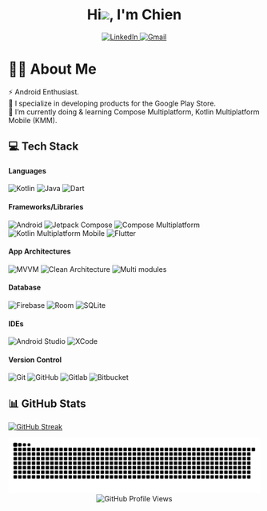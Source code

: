 <h1 align="center">Hi<img src="https://emojis.slackmojis.com/emojis/images/1577305505/7373/hand_wave.gif?1577305505" width="50" />, I'm Chien</h1>

<div align="center">
  <a href="https://linkedin.com/in/quangchien99" target="_blank">
    <img src="https://img.shields.io/badge/LinkedIn-151515?logo=linkedin&logoColor=0A66C2&style=for-the-badge" alt="LinkedIn" />
  </a>
  <a href="mailto:chienpq17@gmail.com" target="_blank">
    <img src="https://img.shields.io/badge/Gmail-151515?logo=gmail&logoColor=EA4335&style=for-the-badge" alt="Gmail" />
  </a>
</div>

# 👨‍💻 About Me

⚡ Android Enthusiast.<br>🔭 I specialize in developing products for the Google Play Store.<br>🌱 I’m currently doing & learning Compose Multiplatform, Kotlin Multiplatform Mobile (KMM).

## 💻 Tech Stack

#### Languages

![Kotlin](https://img.shields.io/badge/-kotlin-151515?style=for-the-badge&logo=kotlin)
![Java](https://img.shields.io/badge/-Java-151515?style=for-the-badge&logo=java)
![Dart](https://img.shields.io/badge/-Dart-151515?style=for-the-badge&logo=dart)

#### Frameworks/Libraries

![Android](https://img.shields.io/badge/-Android-151515?style=for-the-badge&logo=android)
![Jetpack Compose](https://img.shields.io/badge/-Jetpack%20Compose-151515?style=for-the-badge&logo=jetpack-compose)
![Compose Multiplatform](https://img.shields.io/badge/-Compose%20Multilplatform-151515?style=for-the-badge&logo=jetpack-compose)
![Kotlin Multiplatform Mobile](https://img.shields.io/badge/-KMM-151515?style=for-the-badge&logo=kotlin)
![Flutter](https://img.shields.io/badge/-Flutter-151515?style=for-the-badge&logo=flutter)

#### App Architectures

![MVVM](https://img.shields.io/badge/-MVVM-151515?style=for-the-badge&logo=mvvm)
![Clean Architecture](https://img.shields.io/badge/-Clean%20Architecture-151515?style=for-the-badge&logo=clean-architecture)
![Multi modules](https://img.shields.io/badge/-Multil%20Modules-151515?style=for-the-badge&logo=modules)

#### Database

![Firebase](https://img.shields.io/badge/-Firebase-151515?style=for-the-badge&logo=firebase&logoColor=white)
![Room](https://img.shields.io/badge/-Room-151515?style=for-the-badge&logo=room&logoColor=white)
![SQLite](https://img.shields.io/badge/-SQLite-151515?style=for-the-badge&logo=sqlite&logoColor=white)

#### IDEs

![Android Studio](https://img.shields.io/badge/-Android%20Studio-151515?style=for-the-badge&logo=android-studio&logoColor=white)
![XCode](https://img.shields.io/badge/-Xcode-151515?style=for-the-badge&logo=xcode&logoColor=white)

#### Version Control

![Git](https://img.shields.io/badge/-Git-151515?style=for-the-badge&logo=git)
![GitHub](https://img.shields.io/badge/-GitHub-151515?style=for-the-badge&logo=github)
![Gitlab](https://img.shields.io/badge/-Gitlab-151515?style=for-the-badge&logo=gitlab)
![Bitbucket](https://img.shields.io/badge/-Bitbucket-151515?style=for-the-badge&logo=bitbucket)


## 📊 GitHub Stats

[![GitHub Streak](http://github-readme-streak-stats.herokuapp.com?user=quangchien99&theme=dark&background=000000)](https://git.io/streak-stats)

</div>
<div align="center">
  <img src="https://raw.githubusercontent.com/HameezExE/HameezExE/output/snake.svg" alt="Snake animation" />
</div>

<div align="center">
  <img src="https://komarev.com/ghpvc/?username=quangchien99&color=6B2EE4&style=for-the-badge&label_color=151515" alt="GitHub Profile Views" />
</div>

